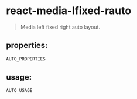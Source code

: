 # react-media-lfixed-rauto
> Media left fixed right auto layout.


## properties:
```javascript
AUTO_PROPERTIES
```

## usage:
```jsx
AUTO_USAGE
```
